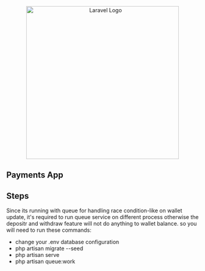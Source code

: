 <p align="center"><a href="https://laravel.com" target="_blank"><img src="https://raw.githubusercontent.com/laravel/art/master/logo-lockup/5%20SVG/2%20CMYK/1%20Full%20Color/laravel-logolockup-cmyk-red.svg" width="400" alt="Laravel Logo"></a></p>

## Payments App

## Steps

Since its running with queue for handling race condition-like on wallet update, it's required to run queue service on different process otherwise the depositr and withdraw feature will not do anything to wallet balance. so you will need to run these commands:

-   change your .env database configuration
-   php artisan migrate --seed
-   php artisan serve
-   php artisan queue:work
